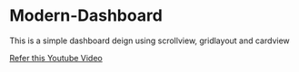 # Modern-Dashboard

This is a simple dashboard deign using scrollview, gridlayout and cardview

[Refer this Youtube Video](https://youtu.be/16XA0u7WVd4)
